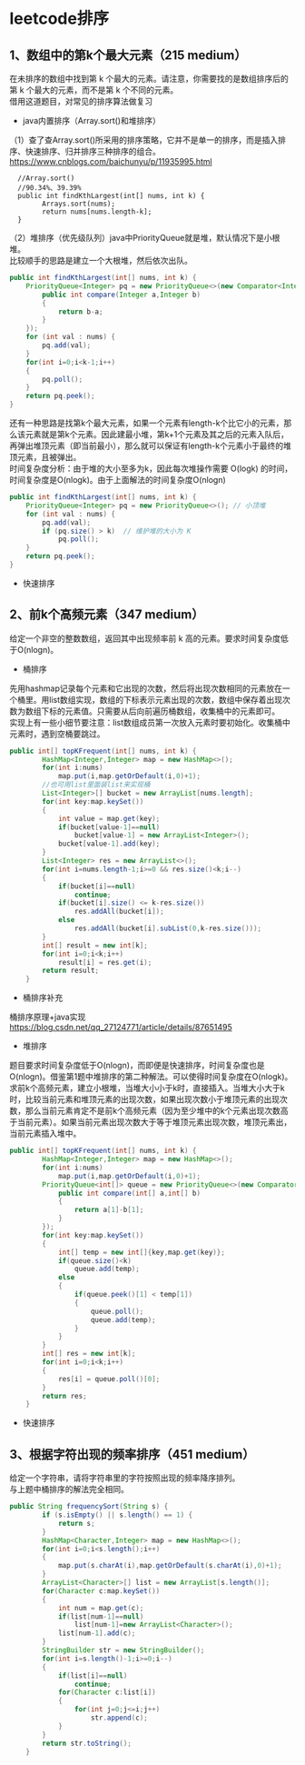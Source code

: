 leetcode排序
===
1、数组中的第k个最大元素（215 medium）
---
在未排序的数组中找到第 k 个最大的元素。请注意，你需要找的是数组排序后的第 k 个最大的元素，而不是第 k 个不同的元素。<br>
借用这道题目，对常见的排序算法做复习<br>
* java内置排序（Array.sort()和堆排序）<br>

（1）查了查Array.sort()所采用的排序策略，它并不是单一的排序，而是插入排序、快速排序、归并排序三种排序的组合。<br>
https://www.cnblogs.com/baichunyu/p/11935995.html <br>
```
  //Array.sort()
  //90.34%、39.39%
  public int findKthLargest(int[] nums, int k) {
        Arrays.sort(nums);
        return nums[nums.length-k];
  }
```
（2）堆排序（优先级队列）java中PriorityQueue就是堆，默认情况下是小根堆。<br>
比较顺手的思路是建立一个大根堆，然后依次出队。<br>
```java
public int findKthLargest(int[] nums, int k) {
    PriorityQueue<Integer> pq = new PriorityQueue<>(new Comparator<Integer>(){
        public int compare(Integer a,Integer b)
        {
            return b-a;
        }
    }); 
    for (int val : nums) {
        pq.add(val);
    }
    for(int i=0;i<k-1;i++)
    {
        pq.poll();
    }
    return pq.peek();
}
```
还有一种思路是找第k个最大元素，如果一个元素有length-k个比它小的元素，那么该元素就是第k个元素。因此建最小堆，第k+1个元素及其之后的元素入队后，再弹出堆顶元素（即当前最小），那么就可以保证有length-k个元素小于最终的堆顶元素，且被弹出。<br>
时间复杂度分析：由于堆的大小至多为k，因此每次堆操作需要 O(logk) 的时间，时间复杂度是O(nlogk)。由于上面解法的时间复杂度O(nlogn)<br>
```java
public int findKthLargest(int[] nums, int k) {
    PriorityQueue<Integer> pq = new PriorityQueue<>(); // 小顶堆
    for (int val : nums) {
        pq.add(val);
        if (pq.size() > k)  // 维护堆的大小为 K
            pq.poll();
    }
    return pq.peek();
}
```
* 快速排序<br>

2、前k个高频元素（347 medium）
---
给定一个非空的整数数组，返回其中出现频率前 k 高的元素。要求时间复杂度低于O(nlogn)。<br>
* 桶排序<br>

先用hashmap记录每个元素和它出现的次数，然后将出现次数相同的元素放在一个桶里。用list数组实现，数组的下标表示元素出现的次数，数组中保存着出现次数为数组下标的元素值。只需要从后向前遍历桶数组，收集桶中的元素即可。<br>
实现上有一些小细节要注意：list数组成员第一次放入元素时要初始化。收集桶中元素时，遇到空桶要跳过。<br>
```java
public int[] topKFrequent(int[] nums, int k) {
        HashMap<Integer,Integer> map = new HashMap<>();
        for(int i:nums)
            map.put(i,map.getOrDefault(i,0)+1);
        //也可用list里面装list来实现桶
        List<Integer>[] bucket = new ArrayList[nums.length];
        for(int key:map.keySet())
        {
            int value = map.get(key);
            if(bucket[value-1]==null)
                bucket[value-1] = new ArrayList<Integer>();
            bucket[value-1].add(key);
        }
        List<Integer> res = new ArrayList<>();
        for(int i=nums.length-1;i>=0 && res.size()<k;i--)
        {
            if(bucket[i]==null)
                continue;
            if(bucket[i].size() <= k-res.size())
                res.addAll(bucket[i]);
            else
                res.addAll(bucket[i].subList(0,k-res.size()));
        }
        int[] result = new int[k];
        for(int i=0;i<k;i++)
            result[i] = res.get(i);
        return result;
    }
```
* 桶排序补充<br>

桶排序原理+java实现
https://blog.csdn.net/qq_27124771/article/details/87651495
* 堆排序<br>

题目要求时间复杂度低于O(nlogn)，而即便是快速排序，时间复杂度也是O(nlogn)。借鉴第1题中堆排序的第二种解法。可以使得时间复杂度在O(nlogk)。<br>
求前k个高频元素，建立小根堆，当堆大小小于k时，直接插入。当堆大小大于k时，比较当前元素和堆顶元素的出现次数，如果出现次数小于堆顶元素的出现次数，那么当前元素肯定不是前k个高频元素（因为至少堆中的k个元素出现次数高于当前元素）。如果当前元素出现次数大于等于堆顶元素出现次数，堆顶元素出，当前元素插入堆中。<br>
```java
public int[] topKFrequent(int[] nums, int k) {
        HashMap<Integer,Integer> map = new HashMap<>();
        for(int i:nums)
            map.put(i,map.getOrDefault(i,0)+1);
        PriorityQueue<int[]> queue = new PriorityQueue<>(new Comparator<int[]>(){
            public int compare(int[] a,int[] b)
            {
                return a[1]-b[1];
            }
        });
        for(int key:map.keySet())
        {
            int[] temp = new int[]{key,map.get(key)};
            if(queue.size()<k)
                queue.add(temp);
            else
            {
                if(queue.peek()[1] < temp[1])
                {
                    queue.poll();
                    queue.add(temp);
                }
            }
        }
        int[] res = new int[k];
        for(int i=0;i<k;i++)
        {
            res[i] = queue.poll()[0];
        }
        return res;
    }
```
* 快速排序<br>

3、根据字符出现的频率排序（451 medium）
---
给定一个字符串，请将字符串里的字符按照出现的频率降序排列。<br>
与上题中桶排序的解法完全相同。<br>
```java
public String frequencySort(String s) {
        if (s.isEmpty() || s.length() == 1) {
            return s;
        }
        HashMap<Character,Integer> map = new HashMap<>();
        for(int i=0;i<s.length();i++)
        {
            map.put(s.charAt(i),map.getOrDefault(s.charAt(i),0)+1);
        }
        ArrayList<Character>[] list = new ArrayList[s.length()];
        for(Character c:map.keySet())
        {
            int num = map.get(c);
            if(list[num-1]==null)
                list[num-1]=new ArrayList<Character>();
            list[num-1].add(c);
        }
        StringBuilder str = new StringBuilder();
        for(int i=s.length()-1;i>=0;i--)
        {
            if(list[i]==null)
                continue;
            for(Character c:list[i])
            {
                for(int j=0;j<=i;j++)
                    str.append(c);
            }
        }
        return str.toString();
    }
```







